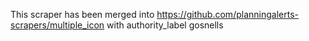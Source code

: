 This scraper has been merged into https://github.com/planningalerts-scrapers/multiple_icon
with authority_label gosnells

